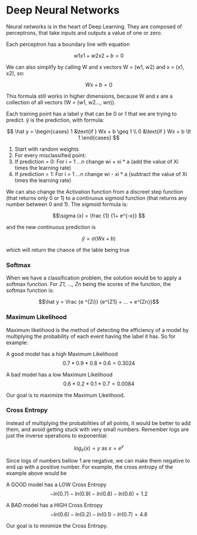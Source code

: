 # Deep Neural Networks

Neural networks is in the heart of Deep Learning. They are composed of perceptrons, that take inputs and outputs a value of one or zero.

Each perceptron has a boundary line with equation

$$w1x1 + w2x2 + b = 0$$

We can also simplify by calling W and x vectors W = (w1, w2) and  x = (x1, x2), so:

$$Wx + b = 0$$

This formula still works in higher dimensions, because W and x are a collection of all vectors (W = (w1, w2..., wn)).

Each training point has a label y that can be 0 or 1 that we are trying to predict. ŷ is the prediction, with formula:

$$
\hat y = \begin{cases}
   1 &\text{if } Wx + b \geq 1  \\
   0 &\text{if } Wx + b \lt 1
\end{cases}
$$


1. Start with random weights
1. For every misclassified point:
  1. If prediction = 0:
    For i = 1 ...n
      change wi + xi * a (add the value of Xi times the learning rate)
  2. If prediction = 1:
    For i = 1 ...n
      change wi - xi * a (subtract the value of Xi times the learning rate)
    
We can also change the Activation function from a discreet step function (that returns only 0 or 1) to a continuous sigmoid function (that returns any number between 0 and 1). The sigmoid formula is:

$$\sigma (x) = \frac {1} {1+ e^{-x}} $$

and the new continuous prediction is 

$$ \hat y = \sigma(Wx + b)$$

which will return the chance of the lable being true

### Softmax

When we have a classification problem, the solution would be to apply a softmax function. For *Z1, ..., Zn* being the scores of the function, the softmax function is:

$$\hat y = \frac {e ^{Zi}} {e^{Z1} + ... + e^{Zn}}$$

### Maximum Likelihood

Maximum likelihood is the method of detecting the efficiency of a model by multiplying the probability of each event having the label it has. So for example:

A good model has a high Maximum Likelihood
$$ 0.7 * 0.9 * 0.8 * 0.6 = 0.3024$$ 

A bad model has a low Maximum Likelihood
$$ 0.6 * 0.2 * 0.1 * 0.7 = 0.0084$$ 

Our goal is to maximize the Maximum Likelihood.

### Cross Entropy

Instead of multiplying the probabilities of all points, it would be better to add them, and avoid getting stuck with very small numbers. Remember logs are just the inverse operations to exponential:

$$log_e(x) = y  \text{ as }  x = e^y$$

Since logs of numbers bellow 1 are negative, we can make them negative to end up with a positive number. For example, the cross entropy of the example above would be

A GOOD model has a LOW Cross Entropy
$$ -ln(0.7) - ln(0.9) - ln(0.8) - ln(0.6) = 1.2 $$ 

A BAD model has a HIGH Cross Entropy
$$ -ln(0.6) - ln(0.2) - ln(0.1) - ln(0.7) = 4.8 $$ 

Our goal is to minimize the Cross Entropy.








